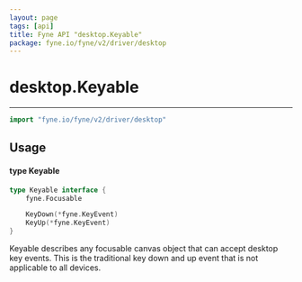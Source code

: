 ```yaml
---
layout: page
tags: [api]
title: Fyne API "desktop.Keyable"
package: fyne.io/fyne/v2/driver/desktop
---
```


# desktop.Keyable
---
```go
import "fyne.io/fyne/v2/driver/desktop"
```

## Usage

#### type Keyable

```go
type Keyable interface {
	fyne.Focusable

	KeyDown(*fyne.KeyEvent)
	KeyUp(*fyne.KeyEvent)
}
```

Keyable describes any focusable canvas object that can accept desktop key events. This is the traditional key down and up event that is not applicable to all devices.
